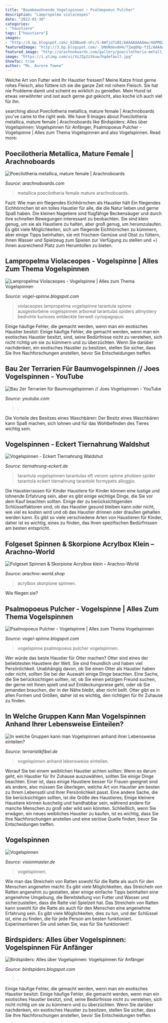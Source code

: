 ```yaml
---
title: "Baumbewohnende Vogelspinnen ~ Psalmopoeus Pulcher"
description: "Lampropelma violaceopes"
date: "2022-01-30"
categories:
- "haustiere"
tags: ["haustiere"]
images:
- "http://4.bp.blogspot.com/_62N8wo0-vFc/S-AWfjU7iBI/AAAAAAAAAmw/48PMQ2BoPPQ/s1600/irmiweib2.jpg"
featuredImage: "http://3.bp.blogspot.com/-_bNUNdex6H4/TZwq8Hp-f3I/AAAAAAAAACc/fygvL1YXAt8/s1600/psalmopoeus-pulcher-1.jpg"
featured_image: "http://arachnoboards.com/gallery/poecilotheria-metallica-mature-female.10250/full"
image: "https://i.ytimg.com/vi/VzJIp2zSkuw/hqdefault.jpg"
ShowToc: true
author: "Ms. Aurore Towne"
---
```



Welche Art von Futter wird Ihr Haustier fressen?
Meine Katze frisst gerne rohes Fleisch, also füttere ich sie die ganze Zeit mit rohem Fleisch. Sie hat nie Probleme damit und scheint es wirklich zu genießen. Mein Hund ist etwas verwöhnter und isst auch gerne gut gekocht, also koche ich auch viel für ihn.

	

		
searching about Poecilotheria metallica, mature female | Arachnoboards you've came to the right web. We have 9 Images about Poecilotheria metallica, mature female | Arachnoboards like Birdspiders: Alles über Vogelspinnen: Vogelspinnen für Anfänger, Psalmopoeus Pulcher - Vogelspinne | Alles zum Thema Vogelspinnen and also Vogelspinnen. Read more:
		
    
## Poecilotheria Metallica, Mature Female | Arachnoboards

<img loading=lazy src="http://arachnoboards.com/gallery/poecilotheria-metallica-mature-female.10250/full" onerror="this.onerror=null;this.src='https://tse1.mm.bing.net/th?id=OIP.y1lEmhmVKpWxn-ihBR_cVQHaFb&amp;pid=15.1';" alt="Poecilotheria metallica, mature female | Arachnoboards">

_Source: arachnoboards.com_

>metallica poecilotheria female mature arachnoboards. 

	

Fazit: Wie man ein fliegendes Eichhörnchen als Haustier hält
Ein fliegendes Eichhörnchen ist ein tolles Haustier für alle, die die Natur lieben und gerne Spaß haben. Die kleinen Nagetiere sind flugfähige Beckensäuger und durch ihre schnellen Bewegungen interessant zu beobachten. Sie sind klein genug, um sie als Haustiere zu halten, aber groß genug, um herumzulaufen. Es gibt viele Möglichkeiten, sich um fliegende Eichhörnchen zu kümmern, aber einige Tipps beinhalten, sie mit frischem Gemüse und Obst zu füttern, ihnen Wasser und Spielzeug zum Spielen zur Verfügung zu stellen und +) ihnen ausreichend Platz zum Herumtollen zu bieten.

    
## Lampropelma Violaceopes - Vogelspinne | Alles Zum Thema Vogelspinnen

<img loading=lazy src="http://4.bp.blogspot.com/_GotqJR18ep0/TJ5g4d-MsBI/AAAAAAAAABI/hozZPjmmgsY/s320/lampropelma-violaceopes.jpg" onerror="this.onerror=null;this.src='https://tse2.mm.bing.net/th?id=OIP.C4M-FjSjTHnC8Lwvei5aZwAAAA&amp;pid=15.1';" alt="Lampropelma Violaceopes - Vogelspinne | Alles zum Thema Vogelspinnen">

_Source: vogel-spinne.blogspot.com_

>violaceopes lampropelma vogelspinne tarantula spinne ausgestorbene vogelspinnen arboreal tarantulas spiders allmystery bedrohte kurioses entdeckte tierwelt cyriopagopus. 

	

Einige häufige Fehler, die gemacht werden, wenn man ein exotisches Haustier besitzt:
Einige häufige Fehler, die gemacht werden, wenn man ein exotisches Haustier besitzt, sind, seine Bedürfnisse nicht zu verstehen, sich nicht richtig um sie zu kümmern und zu überzüchten. Wenn Sie darüber nachdenken, ein exotisches Haustier zu besitzen, stellen Sie sicher, dass Sie Ihre Nachforschungen anstellen, bevor Sie Entscheidungen treffen.

    
## Bau 2er Terrarien Für Baumvogelspinnen // Joes Vogelspinnen - YouTube

<img loading=lazy src="https://i.ytimg.com/vi/VzJIp2zSkuw/hqdefault.jpg" onerror="this.onerror=null;this.src='https://tse4.mm.bing.net/th?id=OIP.vqTNmMvRYmssK7cdU-c8uwHaFj&amp;pid=15.1';" alt="Bau 2er Terrarien für Baumvogelspinnen // Joes Vogelspinnen - YouTube">

_Source: youtube.com_

>. 

	

Die Vorteile des Besitzes eines Waschbären: Der Besitz eines Waschbären kann Spaß machen, sich lohnen und für das Wohlbefinden des Tieres wichtig sein.

    
## Vogelspinnen - Eckert Tiernahrung Waldshut

<img loading=lazy src="https://www.tiernahrung-eckert.de/images/tiere/spinne1.jpg" onerror="this.onerror=null;this.src='https://tse4.mm.bing.net/th?id=OIP.fkiGV97Bi5klfmsa6-kdKQHaEK&amp;pid=15.1';" alt="Vogelspinnen - Eckert Tiernahrung Waldshut">

_Source: tiernahrung-eckert.de_

>tarantula vogelspinnen tarantulas eft venom spinne phobien spider tarantola eckert tiernahrung tarantole formypets alloggio. 

	

Die Haustierrassen für Kinder
Haustiere für Kinder können eine lustige und lohnende Erfahrung sein, aber es gibt einige wichtige Dinge, die Sie vor dem Kauf beachten sollten. Einige der zu berücksichtigenden Schlüsselfaktoren sind, ob das Haustier gesund bleiben kann oder nicht, wie viel es kosten wird und ob das Haustier drinnen oder draußen gehalten werden kann. Es gibt so viele verschiedene Arten von Haustieren für Kinder, daher ist es wichtig, eines zu finden, das Ihren spezifischen Bedürfnissen am besten entspricht.

    
## Folgeset Spinnen &amp; Skorpione Acrylbox Klein – Arachno-World

<img loading=lazy src="https://cdn.shopify.com/s/files/1/0095/0416/1855/products/IMG_3776_580x@2x.jpg?v=1623346474" onerror="this.onerror=null;this.src='https://tse4.mm.bing.net/th?id=OIP.3gCeTyG9vB7Y_SYLTjQEzgHaFj&amp;pid=15.1';" alt="Folgeset Spinnen &amp; Skorpione Acrylbox klein – Arachno-World">

_Source: arachno-world.shop_

>acrylbox skorpione spinnen. 

	

Wie fliegen sie?

    
## Psalmopoeus Pulcher - Vogelspinne | Alles Zum Thema Vogelspinnen

<img loading=lazy src="http://3.bp.blogspot.com/-_bNUNdex6H4/TZwq8Hp-f3I/AAAAAAAAACc/fygvL1YXAt8/s1600/psalmopoeus-pulcher-1.jpg" onerror="this.onerror=null;this.src='https://tse1.mm.bing.net/th?id=OIP.oE-A3ZM_REoUBNP1pIJSaQHaFj&amp;pid=15.1';" alt="Psalmopoeus Pulcher - Vogelspinne | Alles zum Thema Vogelspinnen">

_Source: vogel-spinne.blogspot.com_

>vogelspinne psalmopoeus pulcher vogelspinnen. 

	

Wer würde das beste Haustier für Otter machen?
Otter sind eines der beliebtesten Haustiere der Welt. Sie sind freundlich und haben viel Persönlichkeit. Unabhängig davon, ob Sie einen Otter als Haustier haben oder nicht, sollten Sie bei der Auswahl einige Dinge beachten. Eine Sache, die Sie berücksichtigen sollten, ist, ob Sie einen pelzigen Freund suchen, der gerne mit Ihnen spielt und auf Entdeckungsreise geht, oder ob Sie jemanden brauchen, der in der Nähe bleibt, aber nicht bellt. Otter gibt es in allen Formen und Größen, daher ist es wichtig, den richtigen für Ihr Zuhause zu finden.

    
## In Welche Gruppen Kann Man Vogelspinnen Anhand Ihrer Lebensweise Einteilen?

<img loading=lazy src="https://terraristikfibel.de/wp-content/uploads/2020/11/Bodenbohnende-Vogelspinne-300x169.jpg" onerror="this.onerror=null;this.src='https://tse2.mm.bing.net/th?id=OIP.eybUoYmL_Ia5hD8ili_mOAAAAA&amp;pid=15.1';" alt="In welche Gruppen kann man Vogelspinnen anhand ihrer Lebensweise einteilen?">

_Source: terraristikfibel.de_

>vogelspinnen anhand lebensweise einteilen. 

	

Worauf Sie bei einem weiblichen Haustier achten sollten:
Wenn es darum geht, ein Haustier für Ihr Zuhause auszuwählen, sollten Sie einige Dinge beachten. Einer ist, dass einige Haustiere besser für Frauen geeignet sind als andere, also müssen Sie überlegen, welche Art von Haustier am besten zu Ihrem Lebensstil und Ihrer Persönlichkeit passt. Eine andere Sache, die Sie berücksichtigen sollten, ist die Größe des Haustieres; Einige kleinere Haustiere können kuschelig und handhabbar sein, während andere für manche Menschen zu groß oder wild sein könnten. Schließlich, wenn Sie erwägen, ein neues weibliches Haustier zu kaufen, ist es wichtig, dass Sie Ihre Nachforschungen anstellen und eine seriöse Quelle finden, bevor Sie Entscheidungen treffen.

    
## Vogelspinnen

<img loading=lazy src="https://www.visionmaster.de/images/Spinnen/Martchen02.JPG" onerror="this.onerror=null;this.src='https://tse4.mm.bing.net/th?id=OIP.Iv2YtHE_PNd2iH7Nf1eNhAAAAA&amp;pid=15.1';" alt="Vogelspinnen">

_Source: visionmaster.de_

>vogelspinnen. 

	

Wie man das Streicheln von Ratten sowohl für die Ratte als auch für den Menschen angenehm macht: Es gibt viele Möglichkeiten, das Streicheln von Ratten angenehm zu gestalten, aber einige einfache Tipps beinhalten eine angenehme Umgebung, die Bereitstellung von Futter und Wasser und sicherzustellen, dass die Ratte viel Spielzeit hat.
Das Streicheln von Ratten kann sowohl für die Ratte als auch für den Menschen eine angenehme Erfahrung sein. Es gibt viele Möglichkeiten, dies zu tun, und der Schlüssel ist, eine zu finden, die für jede Person am besten funktioniert. Experimentieren Sie und sehen Sie, was für Sie funktioniert!

    
## Birdspiders: Alles über Vogelspinnen: Vogelspinnen Für Anfänger

<img loading=lazy src="http://4.bp.blogspot.com/_62N8wo0-vFc/S-AWfjU7iBI/AAAAAAAAAmw/48PMQ2BoPPQ/s1600/irmiweib2.jpg" onerror="this.onerror=null;this.src='https://tse2.mm.bing.net/th?id=OIP.ttxoD4VJMVPHv9o1M-73YgHaE7&amp;pid=15.1';" alt="Birdspiders: Alles über Vogelspinnen: Vogelspinnen für Anfänger">

_Source: birdspiders.blogspot.com_

>. 

	

Einige häufige Fehler, die gemacht werden, wenn man ein exotisches Haustier besitzt:
Einige häufige Fehler, die gemacht werden, wenn man ein exotisches Haustier besitzt, sind, seine Bedürfnisse nicht zu verstehen, sich nicht richtig um sie zu kümmern und zu überzüchten. Wenn Sie darüber nachdenken, ein exotisches Haustier zu besitzen, stellen Sie sicher, dass Sie Ihre Nachforschungen anstellen, bevor Sie Entscheidungen treffen.

